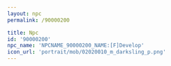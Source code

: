 ```yaml
---
layout: npc
permalink: /90000200

title: Npc
id: '90000200'
npc_name: 'NPCNAME_90000200_NAME:[F]Develop'
icon_url: 'portrait/mob/02020010_m_darksling_p.png'
---
```

